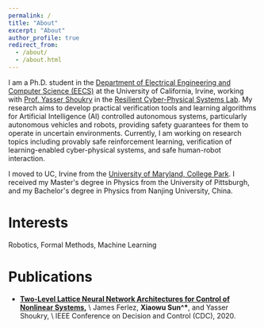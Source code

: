 ```yaml
---
permalink: /
title: "About"
excerpt: "About"
author_profile: true
redirect_from: 
  - /about/
  - /about.html
---
```

I am a Ph.D. student in the [Department of Electrical Engineering and Computer Science (EECS)](https://engineering.uci.edu/dept/eecs) at the University of California, Irvine, working with [Prof. Yasser Shoukry](https://rcpsl.eng.uci.edu/yshoukry) in the [Resilient Cyber-Physical Systems Lab](https://rcpsl.eng.uci.edu). My research aims to develop practical verification tools and learning algorithms for Artificial Intelligence (AI) controlled autonomous systems, particularly autonomous vehicles and robots, providing safety guarantees for them to operate in uncertain environments. Currently, I am working on research topics including provably safe reinforcement learning, verification of learning-enabled cyber-physical systems, and safe human-robot interaction. 

I moved to UC, Irvine from the [University of Maryland, College Park](https://ece.umd.edu/). I received my Master's degree in Physics from the University of Pittsburgh, and my Bachelor's degree in Physics from Nanjing University, China. 

Interests
=====
Robotics, Formal Methods, Machine Learning

Publications
======
- [**Two-Level Lattice Neural Network Architectures for Control of Nonlinear Systems,**](https://arxiv.org/abs/2004.09628) \\
James Ferlez, <b>Xiaowu Sun^*</b>, and Yasser Shoukry, \\
IEEE Conference on Decision and Control (CDC), 2020.



